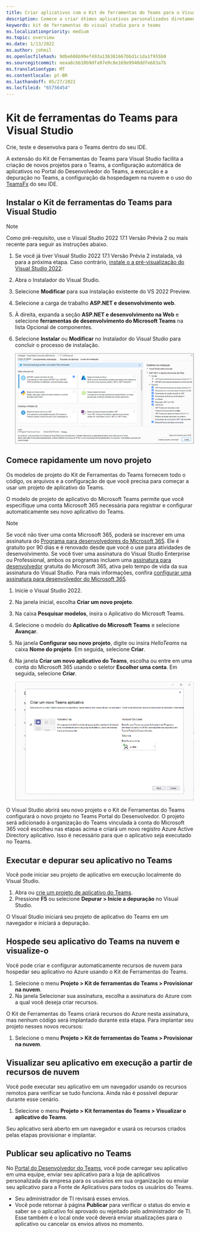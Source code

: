 ```yaml
---
title: Criar aplicativos com o Kit de ferramentas do Teams para o Visual Studio
description: Comece a criar ótimos aplicativos personalizados diretamente Visual Studio com o Kit de Ferramentas do Microsoft Teams. Saiba como configurar seu aplicativo no Visual Studio, validar seu aplicativo e publicá-lo Visual Studio e Portal do Desenvolvedor.
keywords: kit de ferramentas do visual studio para o teams
ms.localizationpriority: medium
ms.topic: overview
ms.date: 1/13/2022
ms.author: johmil
ms.openlocfilehash: 9dbe606b99ef493a136381667bbd1c1da1f955b0
ms.sourcegitcommit: eeaa8cbb10b9dfa97e9c8e169e9940ddfe683a7b
ms.translationtype: MT
ms.contentlocale: pt-BR
ms.lasthandoff: 05/27/2022
ms.locfileid: "65756454"
---
```

# <a name="teams-toolkit-for-visual-studio"></a>Kit de ferramentas do Teams para Visual Studio

Crie, teste e desenvolva para o Teams dentro do seu IDE.

A extensão do Kit de Ferramentas do Teams para Visual Studio facilita a criação de novos projetos para o Teams, a configuração automática de aplicativos no Portal do Desenvolvedor do Teams, a execução e a depuração no Teams, a configuração da hospedagem na nuvem e o uso do [TeamsFx](https://github.com/OfficeDev/teamsfx) do seu IDE.

## <a name="install-teams-toolkit-for-visual-studio"></a>Instalar o Kit de ferramentas do Teams para Visual Studio

>[!NOTE]
> Como pré-requisito, use o Visual Studio 2022 17.1 Versão Prévia 2 ou mais recente para seguir as instruções abaixo.

1. Se você já tiver Visual Studio 2022 17.1 Versão Prévia 2 instalada, vá para a próxima etapa. Caso contrário, [instale o a pré-visualização do Visual Studio 2022](https://visualstudio.microsoft.com/vs/preview/).
2. Abra o Instalador do Visual Studio.
3. Selecione **Modificar** para sua instalação existente do VS 2022 Preview.
4. Selecione a carga de trabalho **ASP.NET e desenvolvimento web**.
5. À direita, expanda a seção **ASP.NET e desenvolvimento na Web** e selecione **ferramentas de desenvolvimento do Microsoft Teams** na lista Opcional de componentes.
6. Selecione **Instalar** ou **Modificar** no Instalador do Visual Studio para concluir o processo de instalação.

   ![Selecionando as ferramentas de desenvolvimento do Microsoft Teams no Visual Studio instalador.) Instalado.](images/teams-development-tools-vs-installer.png)

## <a name="get-started-quickly-with-a-new-project"></a>Comece rapidamente um novo projeto

Os modelos de projeto do Kit de Ferramentas do Teams fornecem todo o código, os arquivos e a configuração de que você precisa para começar a usar um projeto de aplicativo do Teams.

O modelo de projeto de aplicativo do Microsoft Teams permite que você especifique uma conta Microsoft 365 necessária para registrar e configurar automaticamente seu novo aplicativo do Teams.

> [!NOTE]
> Se você não tiver uma conta Microsoft 365, poderá se inscrever em uma assinatura do [Programa para desenvolvedores do Microsoft 365](https://developer.microsoft.com/microsoft-365/dev-program). Ele é gratuito por 90 dias e é renovado desde que você o use para atividades de desenvolvimento. Se você tiver uma assinatura do Visual Studio Enterprise ou Professional, ambos os programas incluem uma [assinatura para desenvolvedor](https://aka.ms/MyVisualStudioBenefits) gratuita do Microsoft 365, ativa pelo tempo de vida da sua assinatura do Visual Studio. Para mais informações, confira [configurar uma assinatura para desenvolvedor do Microsoft 365](/office/developer-program/office-365-developer-program-get-started).

1. Inicie o Visual Studio 2022.
1. Na janela inicial, escolha **Criar um novo projeto**.
1. Na caixa **Pesquisar modelos**, insira o Aplicativo do Microsoft Teams.
1. Selecione o modelo do **Aplicativo do Microsoft Teams** e selecione **Avançar**.
1. Na janela **Configurar seu novo projeto**, digite ou insira _HelloTeams_ na caixa **Nome do projeto**. Em seguida, selecione **Criar**.
1. Na janela **Criar um novo aplicativo do Teams**, escolha ou entre em uma conta do Microsoft 365 usando o seletor **Escolher uma conta**. Em seguida, selecione **Criar**.

   ![Criando um novo projeto de aplicativo do Microsoft Teams no Visual Studio.](images/teams-toolkit-vs-new-project.png)

O Visual Studio abrirá seu novo projeto e o Kit de Ferramentas do Teams configurará o novo projeto no Teams Portal do Desenvolvedor. O projeto será adicionado à organização do Teams vinculada à conta do Microsoft 365 você escolheu nas etapas acima e criará um novo registro Azure Active Directory aplicativo. Isso é necessário para que o aplicativo seja executado no Teams.

## <a name="run-and-debug-your-app-in-teams"></a>Executar e depurar seu aplicativo no Teams

Você pode iniciar seu projeto de aplicativo em execução localmente do Visual Studio.

1. Abra ou [crie um projeto de aplicativo do Teams](#get-started-quickly-with-a-new-project).
2. Pressione **F5** ou selecione **Depurar > Inicie a depuração** no Visual Studio.

O Visual Studio iniciará seu projeto de aplicativo do Teams em um navegador e iniciará a depuração.

## <a name="host-your-teams-app-in-the-cloud-and-preview-it"></a>Hospede seu aplicativo do Teams na nuvem e visualize-o

Você pode criar e configurar automaticamente recursos de nuvem para hospedar seu aplicativo no Azure usando o Kit de Ferramentas do Teams.

1. Selecione o menu **Projeto > Kit de ferramentas do Teams > Provisionar na nuvem**.
2. Na janela Selecionar sua assinatura, escolha a assinatura do Azure com a qual você deseja criar recursos.

O Kit de Ferramentas do Teams criará recursos do Azure nesta assinatura, mas nenhum código será implantado durante esta etapa. Para implantar seu projeto nesses novos recursos:

1. Selecione o menu **Projeto > Kit de ferramentas do Teams > Provisionar na nuvem**.

## <a name="preview-your-app-running-from-cloud-resources"></a>Visualizar seu aplicativo em execução a partir de recursos de nuvem

Você pode executar seu aplicativo em um navegador usando os recursos remotos para verificar se tudo funciona. Ainda não é possível depurar durante esse cenário.

1. Selecione o menu **Projeto > Kit ferramentas do Teams > Visualizar o aplicativo do Teams**.

Seu aplicativo será aberto em um navegador e usará os recursos criados pelas etapas provisionar e implantar.

## <a name="publish-your-app-to-teams"></a>Publicar seu aplicativo no Teams

No [Portal do Desenvolvedor do Teams](https://dev.teams.microsoft.com/home), você pode carregar seu aplicativo em uma equipe, enviar seu aplicativo para a loja de aplicativos personalizada da empresa para os usuários em sua organização ou enviar seu aplicativo para a Fonte de Aplicativos para todos os usuários do Teams.

- Seu administrador de TI revisará esses envios.
- Você pode retornar à página **Publicar** para verificar o status do envio e saber se o aplicativo foi aprovado ou rejeitado pelo administrador de TI. Esse também é o local onde você deverá enviar atualizações para o aplicativo ou cancelar os envios ativos no momento.
